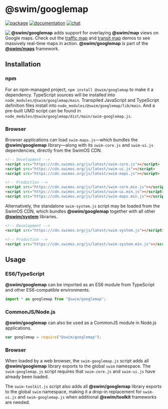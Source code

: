 # @swim/googlemap

[![package](https://img.shields.io/npm/v/@swim/googlemap.svg)](https://www.npmjs.com/package/@swim/googlemap)
[![documentation](https://img.shields.io/badge/doc-TypeDoc-blue.svg)](https://docs.swimos.org/js/latest/modules/_swim_googlemap.html)
[![chat](https://img.shields.io/badge/chat-Gitter-green.svg)](https://gitter.im/swimos/community)

<a href="https://www.swimos.org"><img src="https://docs.swimos.org/readme/marlin-blue.svg" align="left"></a>

**@swim/googlemap** adds support for overlaying **@swim/map** views on Google maps.
Check out the [traffic map](https://www.swimos.org/demo/map/traffic.html) and
[transit map](https://www.swimos.org/demo/map/transit.html) demos to see
massively real-time maps in action.  **@swim/googlemap** is part of the
[**@swim/maps**](https://github.com/swimos/swim/tree/master/swim-toolkit-js/swim-maps-js/@swim/maps) framework.

## Installation

### npm

For an npm-managed project, `npm install @swim/googlemap` to make it a dependency.
TypeScript sources will be installed into `node_modules/@swim/googlemap/main`.
Transpiled JavaScript and TypeScript definition files install into
`node_modules/@swim/googlemap/lib/main`.  And a pre-built UMD script can
be found in `node_modules/@swim/googlemap/dist/main/swim-googlemap.js`.

### Browser

Browser applications can load `swim-maps.js`—which bundles the **@swim/googlemap**
library—along with its `swim-core.js` and `swim-ui.js` dependencies, directly
from the SwimOS CDN.

```html
<!-- Development -->
<script src="https://cdn.swimos.org/js/latest/swim-core.js"></script>
<script src="https://cdn.swimos.org/js/latest/swim-ui.js"></script>
<script src="https://cdn.swimos.org/js/latest/swim-maps.js"></script>

<!-- Production -->
<script src="https://cdn.swimos.org/js/latest/swim-core.min.js"></script>
<script src="https://cdn.swimos.org/js/latest/swim-ui.min.js"></script>
<script src="https://cdn.swimos.org/js/latest/swim-maps.min.js"></script>
```

Alternatively, the standalone `swim-system.js` script may be loaded
from the SwimOS CDN, which bundles **@swim/googlemap** together with all other
[**@swim/system**](https://github.com/swimos/swim/tree/master/swim-system-js/@swim/system)
libraries.

```html
<!-- Development -->
<script src="https://cdn.swimos.org/js/latest/swim-system.js"></script>

<!-- Production -->
<script src="https://cdn.swimos.org/js/latest/swim-system.min.js"></script>
```

## Usage

### ES6/TypeScript

**@swim/googlemap** can be imported as an ES6 module from TypeScript and other
ES6-compatible environments.

```typescript
import * as googlemap from "@swim/googlemap";
```

### CommonJS/Node.js

**@swim/googlemap** can also be used as a CommonJS module in Node.js applications.

```javascript
var googlemap = require("@swim/googlemap");
```

### Browser

When loaded by a web browser, the `swim-googlemap.js` script adds all
**@swim/googlemap** library exports to the global `swim` namespace.
The `swim-googlemap.js` script requires that `swim-core.js` and `swim-ui.js`
have already been loaded.

The `swim-toolkit.js` script also adds all **@swim/googlemap** library
exports to the global `swim` namespace, making it a drop-in replacement for
`swim-ui.js` and `swim-googlemap.js` when additional **@swim/toolkit**
frameworks are needed.
